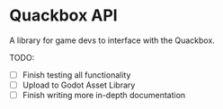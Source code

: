 # Quackbox API

A library for game devs to interface with the Quackbox.

TODO:
- [ ] Finish testing all functionality
- [ ] Upload to Godot Asset Library
- [ ] Finish writing more in-depth documentation
